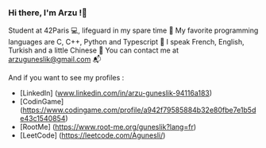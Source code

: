 ### Hi there, I'm Arzu !👋

Student at 42Paris 💻, lifeguard in my spare time 🛟
My favorite programming languages are C, C++, Python and Typescript 🧠
I speak French, English, Turkish and a little Chinese 📢
You can contact me at arzuguneslik@gmail.com 📬

And if you want to see my profiles :
- [LinkedIn] (www.linkedin.com/in/arzu-guneslik-94116a183)
- [CodinGame] (https://www.codingame.com/profile/a942f79585884b32e80fbe7e1b5de43c1540854)
- [RootMe] (https://www.root-me.org/guneslik?lang=fr)
- [LeetCode] (https://leetcode.com/Agunesli/)

<!--
**agunesli/agunesli** is a ✨ _special_ ✨ repository because its `README.md` (this file) appears on your GitHub profile.

Here are some ideas to get you started:

- 🔭 I’m currently working on ...
- 🌱 I’m currently learning ...
- 👯 I’m looking to collaborate on ...
- 🤔 I’m looking for help with ...
- 💬 Ask me about ...
- 📫 How to reach me: ...
- 😄 Pronouns: ...
- ⚡ Fun fact: ...
-->
